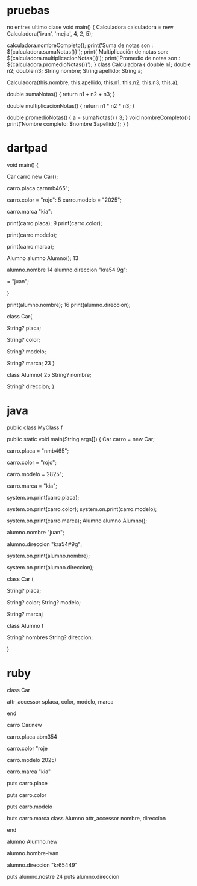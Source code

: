 # pruebas
no entres
ultimo clase
void main() {
  Calculadora calculadora = new Calculadora('ivan', 'mejia', 4, 2, 5);

  calculadora.nombreCompleto();
  print('Suma de notas son :  ${calculadora.sumaNotas()}');
  print('Multiplicación de notas son:  ${calculadora.multiplicacionNotas()}');
  print('Promedio de notas son :  ${calculadora.promedioNotas()}');
}
class Calculadora {
  double n1;
  double n2;
  double n3;
  String nombre;
  String apellido;
  String a;
 

  Calculadora(this.nombre, this.apellido, this.n1, this.n2, this.n3, this.a);

  double sumaNotas() {
    return n1 + n2 + n3;
  }

  double multiplicacionNotas() {
    return n1 * n2 * n3;
  }

  double promedioNotas() {
    a = sumaNotas() / 3;
  }
  void nombreCompleto(){
    print('Nombre completo: $nombre $apellido');
  }
}

# dartpad
void main() {

Car carro new Car();


 carro.placa carnmb465";

 carro.color = "rojo": 5 carro.modelo = "2025";



carro.marca "kia":



print(carro.placa); 9 print(carro.color);


print(carro.modelo);

print(carro.marca);

 Alumno alumno Alumno(); 13

alumno.nombre 14 alumno.direccion "kra54 9g":

= "juan";



} 

print(alumno.nombre); 16 print(alumno.direccion);



class Car{



String? placa;

String? color;



String? modelo;

 String? marca; 23 }



class Alumno{ 25 String? nombre;



String? direccion;
 }

 # java
 public class MyClass f



public static void main(String args[]) { Car carro = new Car;





carro.placa = "nmb465";



carro.color = "rojo";



carro.modelo = 2825";



carro.marca = "kia";

system.on.print(carro.placa);



system.on.print(carro.color); system.on.print(carro.modelo);





system.on.print(carro.marca); Alumno alumno Alumno();





alumno.nombre "juan";



alumno.direccion "kra54#9g";



system.on.print(alumno.nombre);


system.on.print(alumno.direccion);



class Car (

String? placa;

String? color; String? modelo;

String? marcaj



class Alumno f

String? nombres String? direccion;

}


# ruby
class Car

attr_accessor splaca, color, modelo, marca

end

carro Car.new

carro.placa abm354

carro.color "roje

carro.modelo 2025)

carro.marca "kia"


puts carro.place


puts carro.color

puts carro.modelo



buts carro.marca
 class Alumno attr_accessor nombre, direccion

 end


alumno Alumno.new


alumno.hombre-ivan


alumno.direccion "kr65449"


puts alumno.nostre 24 puts alumno.direccion
 
